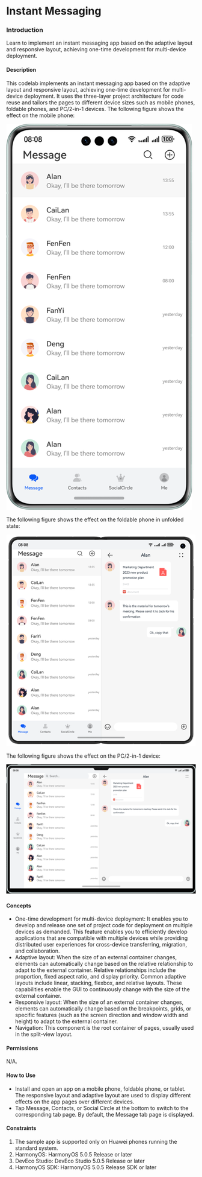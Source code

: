 # Instant Messaging

### Introduction

Learn to implement an instant messaging app based on the adaptive layout and responsive layout, achieving one-time development for multi-device deployment.

#### Description

This codelab implements an instant messaging app based on the adaptive layout and responsive layout, achieving one-time development for multi-device deployment. It uses the three-layer project architecture for code reuse and tailors the pages to different device sizes such as mobile phones, foldable phones, and PC/2-in-1 devices.
The following figure shows the effect on the mobile phone:

![](screenshots/device/phone_EN.png)

The following figure shows the effect on the foldable phone in unfolded state:

![](screenshots/device/foldable_EN.png)

The following figure shows the effect on the PC/2-in-1 device:

![](screenshots/device/pad_EN.png)

#### Concepts

- One-time development for multi-device deployment: It enables you to develop and release one set of project code for deployment on multiple devices as demanded. This feature enables you to efficiently develop applications that are compatible with multiple devices while providing distributed user experiences for cross-device transferring, migration, and collaboration.
- Adaptive layout: When the size of an external container changes, elements can automatically change based on the relative relationship to adapt to the external container. Relative relationships include the proportion, fixed aspect ratio, and display priority. Common adaptive layouts include linear, stacking, flexbox, and relative layouts. These capabilities enable the GUI to continuously change with the size of the external container.
- Responsive layout: When the size of an external container changes, elements can automatically change based on the breakpoints, grids, or specific features (such as the screen direction and window width and height) to adapt to the external container.
- Navigation: This component is the root container of pages, usually used in the split-view layout.

#### Permissions

N/A.

#### How to Use

- Install and open an app on a mobile phone, foldable phone, or tablet. The responsive layout and adaptive layout are used to display different effects on the app pages over different devices.
- Tap Message, Contacts, or Social Circle at the bottom to switch to the corresponding tab page. By default, the Message tab page is displayed.

#### Constraints

1. The sample app is supported only on Huawei phones running the standard system.
2. HarmonyOS: HarmonyOS 5.0.5 Release or later
3. DevEco Studio: DevEco Studio 5.0.5 Release or later
4. HarmonyOS SDK: HarmonyOS 5.0.5 Release SDK or later